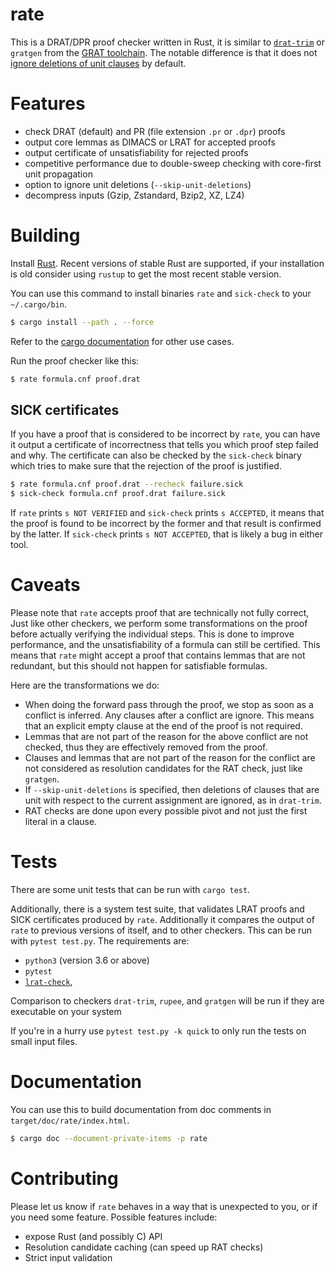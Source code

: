 # rate

This is a DRAT/DPR proof checker written in Rust, it is similar to
[`drat-trim`](https://github.com/marijnheule/drat-trim) or `gratgen`
from the [GRAT toolchain](http://www21.in.tum.de/~lammich/grat/). The
notable difference is that it does not [ignore deletions of unit
clauses](https://github.com/marijnheule/drat-trim#clause-deletion-details)
by default.

# Features
- check DRAT (default) and PR (file extension `.pr` or `.dpr`) proofs
- output core lemmas as DIMACS or LRAT for accepted proofs
- output certificate of unsatisfiability for rejected proofs
- competitive performance due to double-sweep checking with
  core-first unit propagation
- option to ignore unit deletions (`--skip-unit-deletions`)
- decompress inputs (Gzip, Zstandard, Bzip2, XZ, LZ4)

# Building
Install [Rust](https://www.rust-lang.org/en-US/install.html).  Recent versions
of stable Rust are supported, if your installation is old consider using
`rustup` to get the most recent stable version.

You can use this command to install binaries `rate` and `sick-check`
to your `~/.cargo/bin`.

```sh
$ cargo install --path . --force
```
Refer to the [cargo documentation](https://doc.rust-lang.org/cargo/) for other use cases.

Run the proof checker like this:
```sh
$ rate formula.cnf proof.drat
```

## SICK certificates

If you have a proof that is considered to be incorrect by `rate`, you can
have it output a certificate of incorrectness that tells you which proof
step failed and why.
The certificate can also be checked by the `sick-check` binary which tries
to make sure that the rejection of the proof is justified.

```sh
$ rate formula.cnf proof.drat --recheck failure.sick
$ sick-check formula.cnf proof.drat failure.sick
```

If `rate` prints `s NOT VERIFIED` and `sick-check` prints `s ACCEPTED`,
it means that the proof is found to be incorrect by the former and that
result is confirmed by the latter. If `sick-check` prints `s NOT ACCEPTED`,
that is likely a bug in either tool.


# Caveats

Please note that `rate` accepts proof that are technically not fully
correct, Just like other checkers, we perform some transformations
on the proof before actually verifying the individual steps.  This is
done to improve performance, and the unsatisfiability of a formula can
still be certified. This means that `rate` might accept a proof that
contains lemmas that are not redundant, but this should not happen for
satisfiable formulas.

Here are the transformations we do:
- When doing the forward pass through the proof, we stop as soon as a
  conflict is inferred.  Any clauses after a conflict are ignore.
  This means that an explicit empty clause at the end of the proof is
  not required.
- Lemmas that are not part of the reason for the above conflict are not
  checked, thus they are effectively removed from the proof.
- Clauses and lemmas that are not part of the reason for the conflict are not
  considered as resolution candidates for the RAT check, just like `gratgen`.
- If `--skip-unit-deletions` is specified, then deletions of clauses that are unit
  with respect to the current assignment are ignored, as in `drat-trim`.
- RAT checks are done upon every possible pivot and not just the first literal
  in a clause.

# Tests
There are some unit tests that can be run with `cargo test`.

Additionally, there is a system test suite, that validates LRAT proofs and
SICK certificates produced by `rate`. Additionally it compares the output of
`rate` to previous versions of itself, and to other checkers.
This can be run with `pytest test.py`. The requirements are:

- `python3` (version 3.6 or above)
- `pytest`
- [`lrat-check`](https://github.com/acl2/acl2/tree/master/books/projects/sat/lrat),

Comparison to checkers `drat-trim`, `rupee`, and `gratgen` will be run if
they are executable on your system

If you're in a hurry use `pytest test.py -k quick` to only run the tests on
small input files.

# Documentation

You can use this to build documentation from doc comments in `target/doc/rate/index.html`.
```sh
$ cargo doc --document-private-items -p rate
```

# Contributing

Please let us know if `rate` behaves in a way that is unexpected to you,
or if you need some feature. Possible features include:

- expose Rust (and possibly C) API
- Resolution candidate caching (can speed up RAT checks)
- Strict input validation
